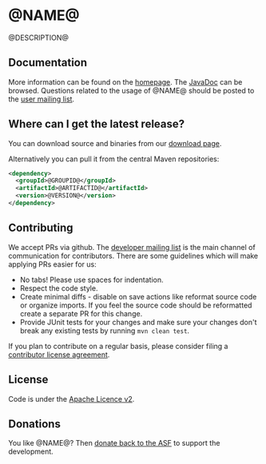 <!---
 Licensed to the Apache Software Foundation (ASF) under one or more
 contributor license agreements.  See the NOTICE file distributed with
 this work for additional information regarding copyright ownership.
 The ASF licenses this file to You under the Apache License, Version 2.0
 (the "License"); you may not use this file except in compliance with
 the License.  You may obtain a copy of the License at

      http://www.apache.org/licenses/LICENSE-2.0

 Unless required by applicable law or agreed to in writing, software
 distributed under the License is distributed on an "AS IS" BASIS,
 WITHOUT WARRANTIES OR CONDITIONS OF ANY KIND, either express or implied.
 See the License for the specific language governing permissions and
 limitations under the License.
-->
<!---
 +======================================================================+
 |****                                                              ****|
 |****      THIS FILE IS GENERATED BY THE COMMONS BUILD PLUGIN      ****|
 |****                    DO NOT EDIT DIRECTLY                      ****|
 |****                                                              ****|
 +======================================================================+
 | TEMPLATE FILE: mail-lists-template.xml                               |
 | commons-build-plugin/trunk/src/main/resources/commons-xdoc-templates |
 +======================================================================+
 |                                                                      |
 | 1) Re-generate using: mvn commons:readme-md                          |
 |                                                                      |
 | 2) Set the following properties in the component's pom:              |
 |    - commons.componentid (required, alphabetic, lower case)          |
 |    - commons.release.version (required)                              |
 |                                                                      |
 | 3) Example Properties                                                |
 |                                                                      |
 |  <properties>                                                        |
 |    <commons.componentid>math</commons.componentid>                   |
 |    <commons.release.version>1.2</commons.release.version>            |
 |  </properties>                                                       |
 |                                                                      |
 +======================================================================+
--->
@NAME@
===================

@DESCRIPTION@

Documentation
-------------

More information can be found on the [homepage][home].
The [JavaDoc][javadoc] can be browsed.
Questions related to the usage of @NAME@ should be posted to the [user mailing list][ml].

Where can I get the latest release?
-----------------------------------
You can download source and binaries from our [download page][download].

Alternatively you can pull it from the central Maven repositories:

```xml
<dependency>
  <groupId>@GROUPID@</groupId>
  <artifactId>@ARTIFACTID@</artifactId>
  <version>@VERSION@</version>
</dependency>
```

Contributing
------------

We accept PRs via github. The [developer mailing list][ml] is the main channel of communication for contributors.
There are some guidelines which will make applying PRs easier for us:
+ No tabs! Please use spaces for indentation.
+ Respect the code style.
+ Create minimal diffs - disable on save actions like reformat source code or organize imports. If you feel the source code should be reformatted create a separate PR for this change.
+ Provide JUnit tests for your changes and make sure your changes don't break any existing tests by running ```mvn clean test```.

If you plan to contribute on a regular basis, please consider filing a [contributor license agreement][cla].

License
-------
Code is under the [Apache Licence v2][license].

Donations
---------
You like @NAME@? Then [donate back to the ASF][donate] to support the development.

[home]:http://commons.apache.org/proper/@ARTIFACTID@
[javadoc]:http://commons.apache.org/proper/@ARTIFACTID@/javadocs/api-release
[ml]:http://commons.apache.org/proper/@ARTIFACTID@/mail-lists.html
[download]:http://commons.apache.org/proper/@ARTIFACTID@/download_@ID@.cgi
[cla]:http://www.apache.org/licenses/#clas
[license]:http://www.apache.org/licenses/LICENSE-2.0.txt
[donate]:http://www.apache.org/foundation/contributing.html
